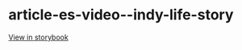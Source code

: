 # article-es-video--indy-life-story

[View in storybook](https://raw.githack.com/Independent-Digital-News-and-Media-Ltd/indy-pwamp-sb/PR-1917-sb/index.html?path=/story/article-es-video--indy-life-story)